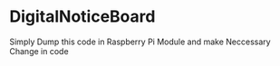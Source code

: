 # DigitalNoticeBoard
Simply Dump this code in Raspberry Pi Module and make Neccessary Change in code 

